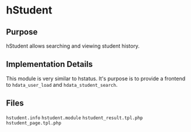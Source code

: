 hStudent
=======

Purpose
-------
hStudent allows searching and viewing student history.

Implementation Details
----------------------
This module is very similar to hstatus.  It's purpose is to provide a
frontend to `hdata_user_load` and `hdata_student_search`.

Files
-----
`hstudent.info`
`hstudent.module`
`hstudent_result.tpl.php`
`hstudent_page.tpl.php`
